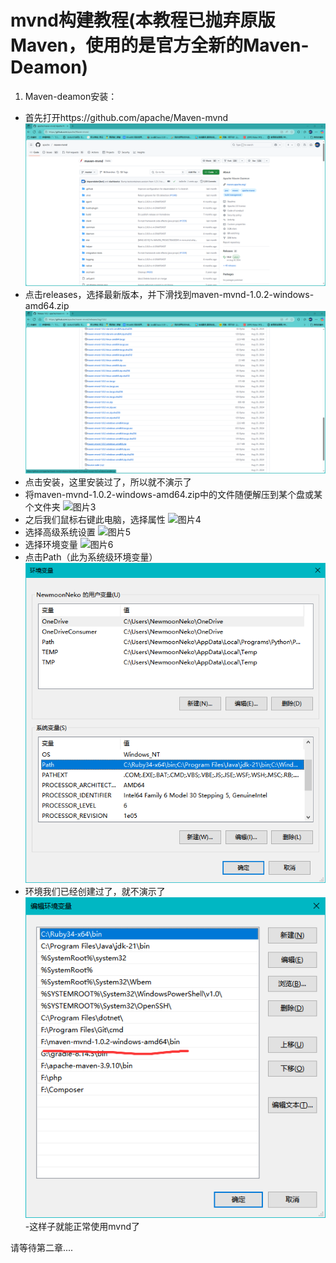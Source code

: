 # mvnd构建教程(本教程已抛弃原版Maven，使用的是官方全新的Maven-Deamon)
1. Maven-deamon安装：
- 首先打开https://github.com/apache/Maven-mvnd
![图片1](Saved%20Pictures/QQ20250715-162652.png)
- 点击releases，选择最新版本，并下滑找到maven-mvnd-1.0.2-windows-amd64.zip
![图片2](Saved%20Pictures/QQ20250715-162729.png)
- 点击安装，这里安装过了，所以就不演示了
- 将maven-mvnd-1.0.2-windows-amd64.zip中的文件随便解压到某个盘或某个文件夹
![图片3](Save%20Pictures/QQ20250715-162802.png)
- 之后我们鼠标右键此电脑，选择属性
![图片4](Save%20Pictures/QQ20250715-162846.png)
- 选择高级系统设置
![图片5](Save%20Pictures/QQ20250715-162912.png)
- 选择环境变量
![图片6](Save%20Pictures/QQ20250715-162921.png)
- 点击Path（此为系统级环境变量）
![图片7](Saved%20Pictures/QQ20250715-162941.png)
- 环境我们已经创建过了，就不演示了
![图片8](Saved%20Pictures/QQ20250715-163003.png)
-这样子就能正常使用mvnd了

请等待第二章....
